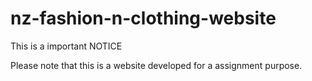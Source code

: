 # nz-fashion-n-clothing-website

This is a important NOTICE

Please note that this is a website developed for a assignment purpose.
